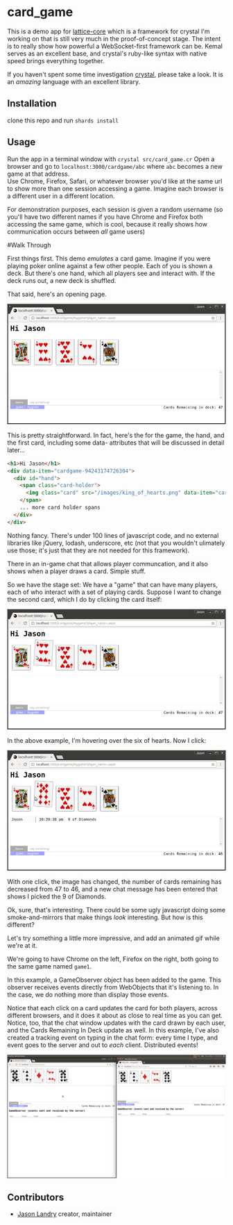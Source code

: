 # card_game

This is a demo app for [lattice-core](https://github.com/jasonl99/lattice-core) which is a framework for crystal I'm working on that is still
very much in the proof-of-concept stage.  The intent is to really show how powerful
a WebSocket-first framework can be.  Kemal serves as an excellent base, and
crystal's ruby-like syntax with native speed brings everything together.

If you haven't spent some time investigation [crystal](crystal-lang.org), please take a look.  It is an _amazing_ language with an excellent library.

## Installation

clone this repo and run `shards install` 

## Usage

Run the app in a terminal window with `crystal src/card_game.cr`
Open a browser and go to `localhost:3000/cardgame/abc` where `abc` becomes a new game at that address.  
Use Chrome, Firefox, Safari, or whatever browser you'd like at the same url to show more than one session accessing a game.  Imagine each browser is a different user in a different location.

For demonstration purposes, each session is given a random username (so you'll have two different names if you have Chrome and Firefox both accessing the same game, which is cool, because it really shows how communication occurs between _all_ game users)

#Walk Through

First things first.  This demo _emulates_ a card game.  Imagine if you were playing poker
online against a few other people. Each of you is shown a deck.   But there's one hand, which all players see and interact with.  If the deck runs out, a new deck is shuffled.

That said, here's an opening page.

![hand](./screenshots/cg1.png)

This is pretty straightforward.  In fact, here's the for the game, the hand, and the first
card, including some data- attributes that will be discussed in detail later...

```html
<h1>Hi Jason</h1>
<div data-item="cardgame-94243174726304">
  <div id="hand">
    <span class="card-holder">
      <img class="card" src="/images/king_of_hearts.png" data-item="cardgame-94243174726304-card-0" data-track="click">
    </span>
    ... more card holder spans
  </div>
</div>
```

Nothing fancy.  There's under 100 lines of javascript code, and no external libraries like
jQuery, lodash, underscore, etc (not that you wouldn't ulimately use those; it's just that 
they are not needed for this framework).

There in an in-game chat that allows player communcation, and it also shows when a player
draws a card.  Simple stuff.

So we have the stage set:  We have a "game" that can have many players, each of who interact with
a set of playing cards.   Suppose I want to change the second card, which I do by clicking the
card itself:

![hand](./screenshots/cg2.png)

In the above example, I'm hovering over the six of hearts.  Now I click:

![hand](./screenshots/cg3.png)

With one click, the image has changed, the number of cards remaining has decreased from 47 to 46,
and a new chat message has been entered that shows I picked the 9 of Diamonds.

Ok, sure, that's interesting.  There could be some ugly javascript doing some smoke-and-mirrors
that make things _look_ interesting.  But how is this different?

Let's try something a little more impressive, and add an animated gif while we're at it.

We're going to have Chrome on the left, Firefox on the right, both going to the same game named
`game1`. 

In this example, a GameObserver object has been added to the game.  This observer receives events directly from WebObjects that it's listening to.  In the case, we do nothing more than display those events.

Notice that each click on a card updates the card for both players, across different browsers, 
and it does it about as close to real time as you can get.  Notice, too, that the chat window
updates with the card drawn by each user, and the Cards Remaining In Deck update as well.  In this example, I've also created a tracking event on typing in the chat form:  every time I type, and event goes to the server and out to _each_ client.  Distributed events!

![animation](./screenshots/demo.gif)


## Contributors
- [Jason Landry](https://github.com/jasonl99) creator, maintainer
